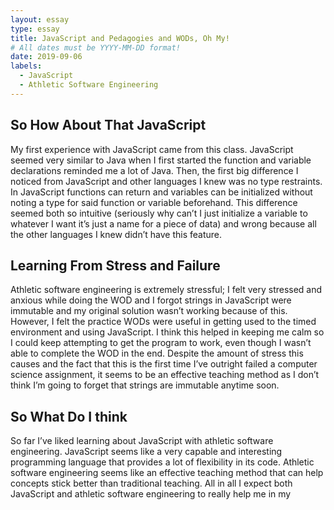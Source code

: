 ```yaml
---
layout: essay
type: essay
title: JavaScript and Pedagogies and WODs, Oh My!
# All dates must be YYYY-MM-DD format!
date: 2019-09-06
labels:
  - JavaScript 
  - Athletic Software Engineering
---
```


## So How About That JavaScript 
My first experience with JavaScript came from this class. JavaScript seemed very similar to Java when I first started the function and variable declarations reminded me a lot of Java. Then, the first big difference I noticed from JavaScript and other languages I knew was no type restraints. In JavaScript functions can return and variables can be initialized without noting a type for said function or variable beforehand. This difference seemed both so intuitive (seriously why can’t I just initialize a variable to whatever I want it’s just a name for a piece of data) and wrong because all the other languages I knew didn’t have this feature. 

## Learning From Stress and Failure
Athletic software engineering is extremely stressful; I felt very stressed and anxious while doing the WOD and I forgot strings in JavaScript were immutable and my original solution wasn’t working because of this. However, I felt the practice WODs were useful in getting used to the timed environment and using JavaScript. I think this helped in keeping me calm so I could keep attempting to get the program to work, even though I wasn’t able to complete the WOD in the end. Despite the amount of stress this causes and the fact that this is the first time I’ve outright failed a computer science assignment, it seems to be an effective teaching method as I don’t think I’m going to forget that strings are immutable anytime soon. 

## So What Do I think
So far I’ve liked learning about JavaScript with athletic software engineering. JavaScript seems like a very capable and interesting programming language that provides a lot of flexibility in its code. Athletic software engineering seems like an effective teaching method that can help concepts stick better than traditional teaching. All in all I expect both JavaScript and athletic software engineering to really help me in my 

